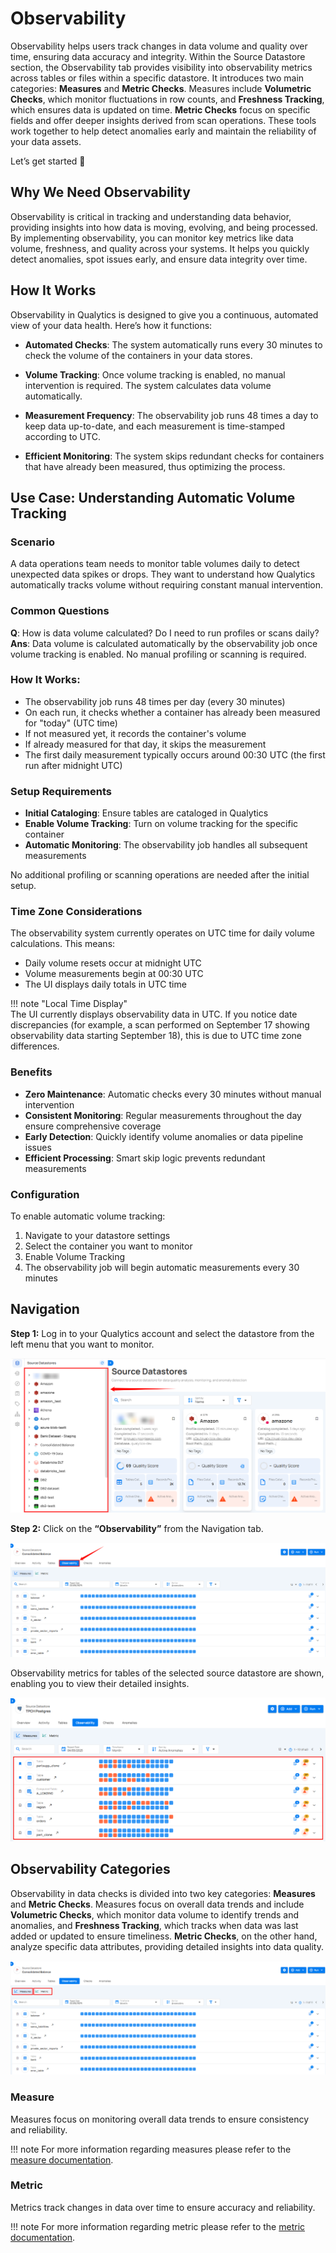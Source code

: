 # Observability

Observability helps users track changes in data volume and quality over time, ensuring data accuracy and integrity. Within the Source Datastore section, the Observability tab provides visibility into observability metrics across tables or files within a specific datastore. It introduces two main categories: **Measures** and **Metric Checks**. Measures include **Volumetric Checks**, which monitor fluctuations in row counts, and **Freshness Tracking**, which ensures data is updated on time. **Metric Checks** focus on specific fields and offer deeper insights derived from scan operations. These tools work together to help detect anomalies early and maintain the reliability of your data assets.

Let’s get started 🚀

## Why We Need Observability

Observability is critical in tracking and understanding data behavior, providing insights into how data is moving, evolving, and being processed. By implementing observability, you can monitor key metrics like data volume, freshness, and quality across your systems. It helps you quickly detect anomalies, spot issues early, and ensure data integrity over time.

## How It Works

Observability in Qualytics is designed to give you a continuous, automated view of your data health. Here’s how it functions:

- **Automated Checks**: The system automatically runs every 30 minutes to check the volume of the containers in your data stores.
  
- **Volume Tracking**: Once volume tracking is enabled, no manual intervention is required. The system calculates data volume automatically.
  
- **Measurement Frequency**: The observability job runs 48 times a day to keep data up-to-date, and each measurement is time-stamped according to UTC.
  
- **Efficient Monitoring**: The system skips redundant checks for containers that have already been measured, thus optimizing the process.

## Use Case: Understanding Automatic Volume Tracking

### Scenario

A data operations team needs to monitor table volumes daily to detect unexpected data spikes or drops. They want to understand how Qualytics automatically tracks volume without requiring constant manual intervention.

### Common Questions

**Q**: How is data volume calculated? Do I need to run profiles or scans daily?  
**Ans**: Data volume is calculated automatically by the observability job once volume tracking is enabled. No manual profiling or scanning is required.

### How It Works:

- The observability job runs 48 times per day (every 30 minutes)
- On each run, it checks whether a container has already been measured for "today" (UTC time)
- If not measured yet, it records the container's volume
- If already measured for that day, it skips the measurement
- The first daily measurement typically occurs around 00:30 UTC (the first run after midnight UTC)

### Setup Requirements

- **Initial Cataloging**: Ensure tables are cataloged in Qualytics
- **Enable Volume Tracking**: Turn on volume tracking for the specific container
- **Automatic Monitoring**: The observability job handles all subsequent measurements

No additional profiling or scanning operations are needed after the initial setup.

### Time Zone Considerations

The observability system currently operates on UTC time for daily volume calculations. This means:

- Daily volume resets occur at midnight UTC
- Volume measurements begin at 00:30 UTC
- The UI displays daily totals in UTC time

!!! note 
    "Local Time Display"  
    The UI currently displays observability data in UTC. If you notice date discrepancies (for example, a scan performed on September 17 showing observability data starting September 18), this is due to UTC time zone differences.

### Benefits

- **Zero Maintenance**: Automatic checks every 30 minutes without manual intervention
- **Consistent Monitoring**: Regular measurements throughout the day ensure comprehensive coverage
- **Early Detection**: Quickly identify volume anomalies or data pipeline issues
- **Efficient Processing**: Smart skip logic prevents redundant measurements

### Configuration

To enable automatic volume tracking:

1. Navigate to your datastore settings
2. Select the container you want to monitor
3. Enable Volume Tracking
4. The observability job will begin automatic measurements every 30 minutes

## Navigation

**Step 1:** Log in to your Qualytics account and select the datastore from the left menu that you want to monitor.

![datastore](../assets/observability/source-light-1.png)

**Step 2:** Click on the **“Observability”** from the Navigation tab.

![observability](../assets/observability/observability-light-2.png)

Observability metrics for tables of the selected source datastore are shown, enabling you to view their detailed insights.

![observability-metrics](../assets/observability/observability-metrics-light.png)

## Observability Categories

Observability in data checks is divided into two key categories: **Measures** and **Metric Checks**. Measures focus on overall data trends and include **Volumetric Checks**, which monitor data volume to identify trends and anomalies, and **Freshness Tracking**, which tracks when data was last added or updated to ensure timeliness. **Metric Checks**, on the other hand, analyze specific data attributes, providing detailed insights into data quality.

![category](../assets/observability/category-light-3.png)

### Measure

Measures focus on monitoring overall data trends to ensure consistency and reliability.

!!! note
    For more information regarding measures please refer to the [measure documentation](../observability/measures.md).

### Metric

Metrics track changes in data over time to ensure accuracy and reliability.

!!! note
    For more information regarding metric please refer to the [metric documentation](../observability/metric-check.md).